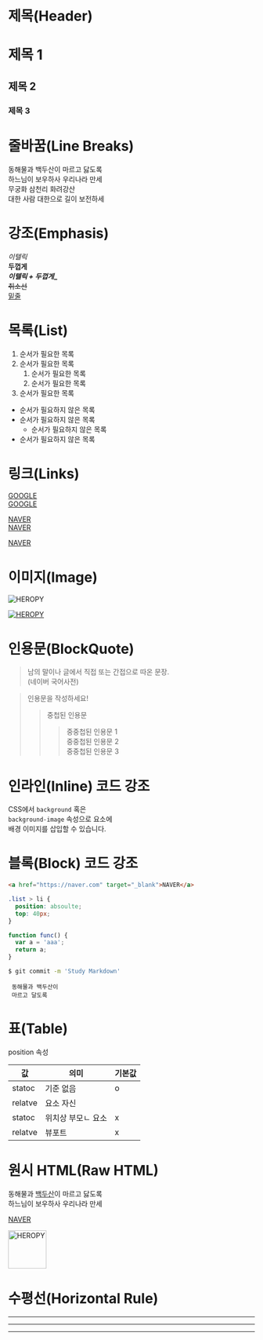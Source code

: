 # 제목(Header)

# 제목 1
## 제목 2
### 제목 3



# 줄바꿈(Line Breaks)

동해물과 백두산이 마르고 닳도록  
하느님이 보우하사 우리나라 만세  
무궁화 삼천리 화려강산</br>
대한 사람 대한으로 길이 보전하세



# 강조(Emphasis)

_이텔릭_  
**두껍게**  
**_이텔릭 + 두껍게__**  
~~취소선~~  
<u>밑줄</u>



# 목록(List)

1. 순서가 필요한 목록
1. 순서가 필요한 목록
      1. 순서가 필요한 목록
      1. 순서가 필요한 목록
1. 순서가 필요한 목록

- 순서가 필요하지 않은 목록
- 순서가 필요하지 않은 목록
    - 순서가 필요하지 않은 목록
- 순서가 필요하지 않은 목록



# 링크(Links)

<a href="https://google.com">GOOGLE</a>  
[GOOGLE](https://google.com)

<a href="https://naver.com" title="NAVER로 이동!">NAVER</a>  
[NAVER](https://naver.com "NAVER로이동!")

<a href="https://naver.com" title="NAVER로 이동!" target="_blank">NAVER</a>  



# 이미지(Image)

![HEROPY](https://heropy.blog/css/images/logo.png)

[![HEROPY](https://heropy.blog/css/images/logo.png)](https://heropy.blog/)



# 인용문(BlockQuote)

> 남의 말이나 글에서 직접 또는 간접으로 따온 문장.  
> (네이버 국어사전)

> 인용문을 작성하세요!  
>>중첩된 인용문
>>> 중중첩된 인용문 1  
>>> 중중첩된 인용문 2  
>>> 중중첩된 인용문 3



# 인라인(Inline) 코드 강조

CSS에서 `background` 혹은  
`background-image` 속성으로 요소에  
배경 이미지를 삽입할 수 있습니다.



# 블록(Block) 코드 강조

```html
<a href="https://naver.com" target="_blank">NAVER</a>  
```

```css
.list > li {
  position: absoulte;
  top: 40px;
}
```

```javascript
function func() {
  var a = 'aaa';
  return a;
}
```

```bash
$ git commit -m 'Study Markdown'
```

```plaintext
 동해물과 백두산이 
 마르고 달도록  
```



# 표(Table)

position 속성

값 | 의미 | 기본값
--|--|--  
statoc | 기준 없음 | o
relatve | 요소 자신 | 
statoc | 위치상 부모ㄴ 요소 | x
relatve | 뷰포트 | x 




# 원시 HTML(Raw HTML)

동해물과 <span style="text-decoration: underline;">백두산</span>이 마르고 닳도록<br/>
하느님이 보우하사 우리나라 만세

<a href="https://naver.com" target="_blank">NAVER</a>  

<img width="78" src="https://heropy.blog/css/images/logo.png" alt="HEROPY">



# 수평선(Horizontal Rule)

---

***
___
